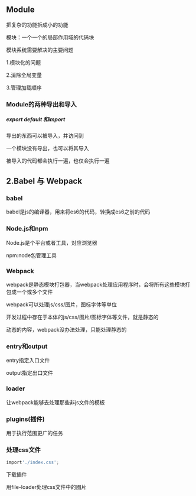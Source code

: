 ## Module

 把复杂的功能拆成小的功能

模块：一个一个的局部作用域的代码块

模块系统需要解决的主要问题 

1.模块化的问题

2.消除全局变量

3.管理加载顺序

###  Module的两种导出和导入

##### export default 和import

导出的东西可以被导入，并访问到

一个模块没有导出，也可以将其导入

被导入的代码都会执行一遍，也仅会执行一遍

## 2.Babel 与 Webpack  

### babel  

babel是js的编译器，用来将es6的代码，转换成es6之前的代码

### Node.js和npm

Node.js是个平台或者工具，对应浏览器

npm:node包管理工具

### Webpack

webpack是静态模块打包器，当webpack处理应用程序时，会将所有这些模块打包成一个或多个文件

webpack可以处理js/css/图片，图标字体等单位

开发过程中存在于本体的js/css/图片/图标字体等文件，就是静态的

动态的内容，webpack没办法处理，只能处理静态的

### entry和output

entry指定入口文件

output指定出口文件

### loader 

让webpack能够去处理那些非js文件的模板 

### plugins(插件)

 用于执行范围更广的任务

### 处理css文件

```js
import'./index.css';
```

下载插件

用file-loader处理css文件中的图片